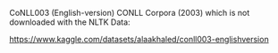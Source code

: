 
CoNLL003 (English-version)
CONLL Corpora (2003) which is not downloaded with the NLTK Data:

https://www.kaggle.com/datasets/alaakhaled/conll003-englishversion
